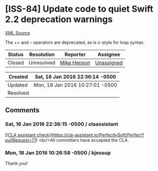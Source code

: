 # [ISS-84] Update code to quiet Swift 2.2 deprecation warnings

[XML Source](./xml/ISS-84.xml)
<p><p>The ++ and &#8211; operators are deprecated, as is c-style for loop syntax.</p></p>





Status|Resolution|Reporter|Assignee
------|----------|--------|--------
Closed|Unresolved|[Mike Henson](mikehenson)|[Unassigned]($-1)





Created|Sat, 16 Jan 2016 22:36:14 -0500
-------|--------------
Updated|Mon, 18 Jan 2016 10:27:01 -0500
Resolved|


## Comments




### Sat, 16 Jan 2016 22:36:15 -0500 / claassistant 

<p><p>[!<a href="https://cla-assistant.io/pull/badge/signed" class="external-link" rel="nofollow">CLA assistant check</a>](<a href="https://cla-assistant.io/PerfectlySoft/Perfect?pullRequest=71" class="external-link" rel="nofollow">https://cla-assistant.io/PerfectlySoft/Perfect?pullRequest=71</a>) &lt;br/&gt;All committers have accepted the CLA.</p></p>


### Mon, 18 Jan 2016 10:26:58 -0500 / kjessup 

<p><p>Thank you!</p></p>


